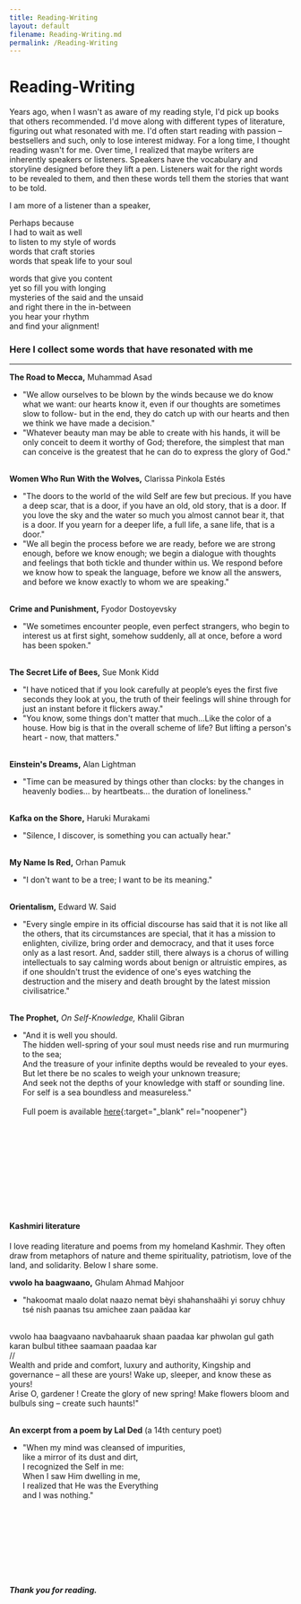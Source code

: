 ```yaml
---
title: Reading-Writing
layout: default
filename: Reading-Writing.md
permalink: /Reading-Writing
--- 
```

# Reading-Writing

Years ago, when I wasn't as aware of my reading style, I'd pick up books that others recommended.
I'd move along with different types of literature, figuring out what resonated with me. 
I'd often start reading with passion – bestsellers and such, only to lose interest midway. 
For a long time, I thought reading wasn't for me. Over time, I realized that maybe writers are 
inherently speakers or listeners. Speakers have the vocabulary and storyline designed before they 
lift a pen. Listeners wait for the right words to be revealed to them, and then these words tell them 
the stories that want to be told. 

I am more of a listener than a speaker,

Perhaps because <br /> 
I had to wait as well  <br /> 
to listen to my style of words  <br /> 
words that craft stories  <br /> 
words that speak life to your soul  <br /> 

words that give you content  <br /> 
yet so fill you with longing  <br /> 
mysteries of the said and the unsaid  <br /> 
and right there in the in-between  <br /> 
you hear your rhythm  <br /> 
and find your alignment!  <br /> 

### Here I collect some words that have resonated with me
___
**The Road to Mecca,** Muhammad Asad

- "We allow ourselves to be blown by the winds because we do know what we want: our hearts know it, 
even if our thoughts are sometimes slow to follow- but in the end, they do catch up with our hearts 
and then we think we have made a decision."<br />
- "Whatever beauty man may be able to create with his hands, it will be only conceit to deem it worthy 
of God; therefore, the simplest that man can conceive is the greatest that he can do to express the glory of God."
<br /><br />

**Women Who Run With the Wolves,** Clarissa Pinkola Estés

- "The doors to the world of the wild Self are few but precious. If you have a deep scar, that is a door, 
if you have an old, old story, that is a door. If you love the sky and the water so much you almost cannot bear it, 
that is a door. If you yearn for a deeper life, a full life, a sane life, that is a door."<br />
- "We all begin the process before we are ready, before we are strong enough, before we know enough; 
we begin a dialogue with thoughts and feelings that both tickle and thunder within us. 
We respond before we know how to speak the language, before we know all the answers, and before we know 
exactly to whom we are speaking."
<br /><br />

**Crime and Punishment,** Fyodor Dostoyevsky

- "We sometimes encounter people, even perfect strangers, who begin to interest us at first sight, 
somehow suddenly, all at once, before a word has been spoken."
<br /><br />

**The Secret Life of Bees,** Sue Monk Kidd

- "I have noticed that if you look carefully at people’s eyes the first five seconds they look at you, 
the truth of their feelings will shine through for just an instant before it flickers away."
- "You know, some things don't matter that much...Like the color of a house. How big is that in the overall 
scheme of life? But lifting a person's heart - now, that matters."
<br /><br />

**Einstein's Dreams,** Alan Lightman

- "Time can be measured by things other than clocks: by the changes in heavenly bodies... by heartbeats... 
the duration of loneliness."
<br /><br />

**Kafka on the Shore,** Haruki Murakami

- "Silence, I discover, is something you can actually hear."
<br /><br />

**My Name Is Red,** Orhan Pamuk

- "I don't want to be a tree; I want to be its meaning."
<br /><br />

**Orientalism,** Edward W. Said

- "Every single empire in its official discourse has said that it is not like all the others,
that its circumstances are special, that it has a mission to enlighten, civilize, bring order and
democracy, and that it uses force only as a last resort. And, sadder still, there always is a chorus of
willing intellectuals to say calming words about benign or altruistic empires, as if one shouldn't trust
the evidence of one's eyes watching the destruction and the misery and death brought by the latest
mission civilisatrice."
<br /><br />

**The Prophet,** *On Self-Knowledge,* Khalil Gibran

- "And it is well you should.<br />
   The hidden well-spring of your soul must needs rise and run murmuring to the sea;<br />
   And the treasure of your infinite depths would be revealed to your eyes.<br />
   But let there be no scales to weigh your unknown treasure;<br />
   And seek not the depths of your knowledge with staff or sounding line.<br />
   For self is a sea boundless and measureless."
<br /><br />
Full poem is available [here](https://poets.org/poem/self-knowledge){:target="_blank" rel="noopener"}<br />

<br /> <br /><br /> <br /><br /> <br /><br /> <br /><br />

#### Kashmiri literature
I love reading literature and poems from my homeland Kashmir. They often draw from metaphors of nature and theme spirituality, 
patriotism, love of the land, and solidarity. Below I share some. 
<br />

**vwolo ha baagwaano,** Ghulam Ahmad Mahjoor

- "hakoomat maalo dolat naazo nemat bèyi shahanshaähi
yi soruy chhuy tsé nish paanas tsu amichee zaan paädaa kar
<br />
vwolo haa baagvaano navbahaaruk shaan paadaa kar
phwolan gul gath karan bulbul tithee saamaan paadaa kar <br />
//<br />
Wealth and pride and comfort, luxury and authority,
Kingship and governance – all these are yours!
Wake up, sleeper, and know these as yours!
<br />
Arise O, gardener ! Create the glory of new spring!
Make flowers bloom and bulbuls sing – create such haunts!"
<br /><br />

**An excerpt from a poem by Lal Ded** (a 14th century poet)

- "When my mind was cleansed of impurities,<br />
like a mirror of its dust and dirt,<br />
I recognized the Self in me:<br />
When I saw Him dwelling in me,<br />
I realized that He was the Everything<br />
and I was nothing."<br />

<br />

<br />
<br />
<br /><br />
<br /> <br />

#### *Thank you for reading.*
